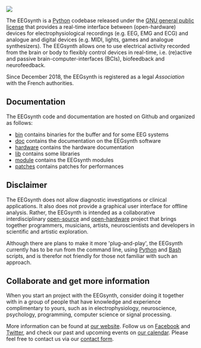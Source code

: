 ![](doc/figures/EEGsynth_logo.svg?sanitize=true)

The EEGsynth is a [Python](https://www.python.org/) codebase released under the [GNU general public license]( https://en.wikipedia.org/wiki/GNU_General_Public_License) that provides a real-time interface between (open-hardware) devices for electrophysiological recordings (e.g. EEG, EMG and ECG) and analogue and digital devices (e.g. MIDI, lights, games and analogue synthesizers). The EEGsynth allows one to use electrical activity recorded from the brain or body to flexibly control devices in real-time, i.e. (re)active and passive brain-computer-interfaces (BCIs), biofeedback and neurofeedback.

Since December 2018, the EEGsynth is registered as a legal _Association_ with the French authorities.

## Documentation

The EEGsynth code and documentation are hosted on Github and organized as follows:

 * [bin](bin) contains binaries for the buffer and for some EEG systems
 * [doc](doc) contains the documentation on the EEGsynth software
 * [hardware](hardware) contains the hardware documentation
 * [lib](lib) contains some libraries
 * [module](module) contains the EEGsynth modules
 * [patches](patches) contains patches for performances

## Disclaimer

The EEGsynth does not allow diagnostic investigations or clinical applications. It also does not provide a graphical user interface for offline analysis. Rather, the EEGsynth is intended as a collaborative interdisciplinary [open-source](https://opensource.com/open-source-way) and [open-hardware](https://opensource.com/resources/what-open-hardware) project that brings together programmers, musicians, artists, neuroscientists and developers in scientific and artistic exploration.

Although there are plans to make it more 'plug-and-play', the EEGsynth currently has to be run from the command line, using [Python](https://www.python.org/) and [Bash](https://en.wikipedia.org/wiki/Bash_%28Unix_shell%29) scripts, and is therefor not friendly for those not familiar with such an approach.

## Collaborate and get more information

When you start an project with the EEGsynth, consider doing it together with in a group of people that have knowledge and experience complimentary to yours, such as in electrophysiology, neuroscience, psychology, programming, computer science or signal processing.

More information can be found at [our website](https://www.eegsynth.org).  Follow us on [Facebook](https://www.facebook.com/EEGsynth/) and [Twitter](https://twitter.com/eegsynth), and check our past and upcoming events on [our calendar](http://www.eegsynth.org/?calendar=eegsynth-calendar). Please feel free to contact us via our [contact form](http://www.eegsynth.org/?page_id=233).

